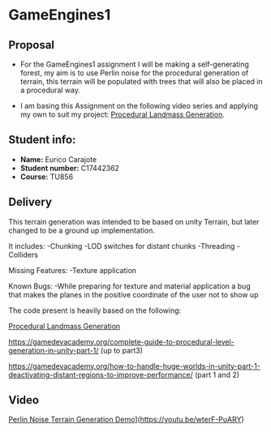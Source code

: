 # GameEngines1

## Proposal
- For the GameEngines1 assignment I will be making a self-generating forest, my aim is to use Perlin noise for the procedural generation of terrain, this terrain will be populated with trees that will also be placed in a procedural way.

- I am basing this Assignment on the following video series and applying my own to suit my project:  [Procedural Landmass Generation](https://www.youtube.com/watch?v=wbpMiKiSKm8).


## Student info:
- **Name:** Eurico Carajote
- **Student number:** C17442362
- **Course:** TU856

## Delivery

This terrain generation was intended to be based on unity Terrain, but later changed to be a ground up implementation.

It includes:
-Chunking
-LOD switches for distant chunks
-Threading
-Colliders

Missing Features:
-Texture application

Known Bugs:
-While preparing for texture and material application a bug that makes the planes in the positive coordinate of the user not to show up


The code present is heavily based on the following:

[Procedural Landmass Generation](https://www.youtube.com/watch?v=wbpMiKiSKm8)

https://gamedevacademy.org/complete-guide-to-procedural-level-generation-in-unity-part-1/ (up to part3)

https://gamedevacademy.org/how-to-handle-huge-worlds-in-unity-part-1-deactivating-distant-regions-to-improve-performance/ (part 1 and 2)

## Video

[Perlin Noise Terrain Generation Demo](http://img.youtube.com/vi/wterF-PuARY/0.jpg)](https://youtu.be/wterF-PuARY)
